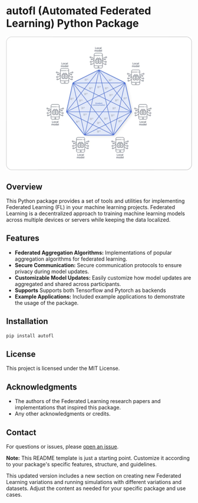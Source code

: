 # autofl (Automated Federated Learning) Python Package

![AutoFL](https://raw.githubusercontent.com/sujaykumarmag/auto-fl/main/fl.png)

## Overview

This Python package provides a set of tools and utilities for implementing Federated Learning (FL) in your machine learning projects. Federated Learning is a decentralized approach to training machine learning models across multiple devices or servers while keeping the data localized.

## Features

- **Federated Aggregation Algorithms:** Implementations of popular aggregation algorithms for federated learning.
- **Secure Communication:** Secure communication protocols to ensure privacy during model updates.
- **Customizable Model Updates:** Easily customize how model updates are aggregated and shared across participants.
- **Supports** Supports both Tensorflow and Pytorch as backends
- **Example Applications:** Included example applications to demonstrate the usage of the package.

## Installation

```bash
pip install autofl
```

## License

This project is licensed under the MIT License.

## Acknowledgments

- The authors of the Federated Learning research papers and implementations that inspired this package.
- Any other acknowledgments or credits.

## Contact

For questions or issues, please [open an issue](https://github.com/sujaykumarmag/auto-fl/issues).

**Note:** This README template is just a starting point. Customize it according to your package's specific features, structure, and guidelines.


This updated version includes a new section on creating new Federated Learning variations and running simulations with different variations and datasets. Adjust the content as needed for your specific package and use cases.


